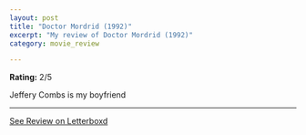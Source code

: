 ```yaml
---
layout: post
title: "Doctor Mordrid (1992)"
excerpt: "My review of Doctor Mordrid (1992)"
category: movie_review

---
```


**Rating:** 2/5

Jeffery Combs is my boyfriend

<hr>

[See Review on Letterboxd](https://boxd.it/3Yj9JV)
